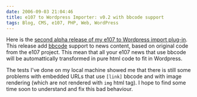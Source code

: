 ```yaml
---
date: 2006-09-03 21:04:46
title: e107 to Wordpress Importer: v0.2 with bbcode support
tags: Blog, CMS, e107, PHP, Web, WordPress
---
```


Here is the [second alpha release of my e107 to Wordpress import plug-in](http://wordpress.org/extend/plugins/e107-importer/). This release add [bbcode](http://en.wikipedia.org/wiki/BBCode) support to news content, based on original code from the e107 project. This mean that all your e107 news that use bbcode will be automattically transformed in pure html code to fit in Wordpress.

The tests I've done on my local machine showed me that there is still some problems with embedded URLs that use `[link]` bbcode and with image rendering (which are not rendered with `img` html tag). I hope to find some time soon to understand and fix this bad behaviour.
